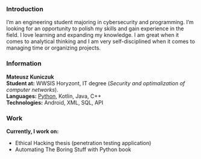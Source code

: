 ### Introduction
I’m  an  engineering  student  majoring  in  cybersecurity  and programming.
I’m  looking  for  an  opportunity  to  polish  my skills and gain experience in the field. I love learning and expanding my knowledge. I am great when it comes to analytical thinking and I am very self-disciplined when it comes to managing time or organizing projects.  

### Information
**Mateusz Kuniczuk**  
**Student at:** WWSIS Horyzont, IT degree (_Security and optimalization of computer networks_).  
**Languages:** <ins>Python</ins>, Kotlin, Java, C++  
**Technologies:** Android, XML, SQL, API  

### Work
**Currently, I work on:**  
* Ethical Hacking thesis (penetration testing application)
* Automating The Boring Stuff with Python book

<!--
**Maffey/Maffey** is a ✨ _special_ ✨ repository because its `README.md` (this file) appears on your GitHub profile.
Here are some ideas to get you started:
- 🔭 I’m currently working on ...
- 🌱 I’m currently learning ...
- 👯 I’m looking to collaborate on ...
- 🤔 I’m looking for help with ...
- 💬 Ask me about ...
- 📫 How to reach me: ...
- 😄 Pronouns: ...
- ⚡ Fun fact: ...
-->
